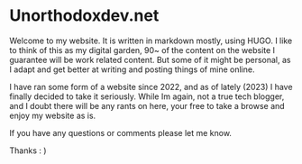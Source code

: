 # Unorthodoxdev.net

Welcome to my website. It is written in markdown mostly, using HUGO. I like to think of this as my digital garden, 90~ of the content on the website I guarantee will be work related content. But some of it might be personal, as I adapt and get better at writing and posting things of mine online.

I have ran some form of a website since 2022, and as of lately (2023) I have finally decided to take it seriously. While Im again, not a true tech blogger, and I doubt there will be any rants on here, your free to take a browse and enjoy my website as is.

If you have any questions or comments please let me know.

Thanks : )

~~~ Joshua Winters-Brown
